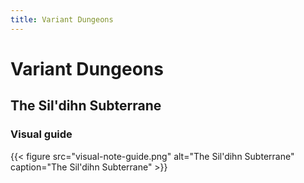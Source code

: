 ```yaml
---
title: Variant Dungeons
---
```


# Variant Dungeons

## The Sil'dihn Subterrane

### Visual guide

{{< figure src="visual-note-guide.png" alt="The Sil'dihn Subterrane" caption="The Sil'dihn Subterrane" >}}
